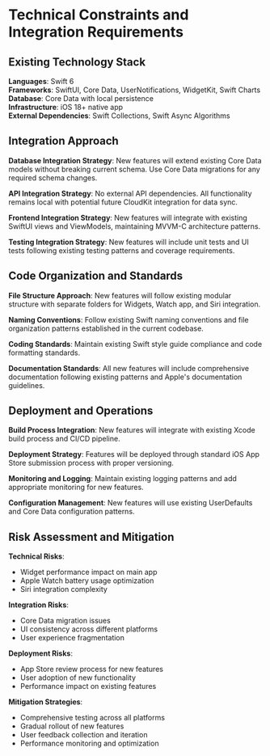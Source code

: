 # Technical Constraints and Integration Requirements

## Existing Technology Stack
**Languages**: Swift 6  
**Frameworks**: SwiftUI, Core Data, UserNotifications, WidgetKit, Swift Charts  
**Database**: Core Data with local persistence  
**Infrastructure**: iOS 18+ native app  
**External Dependencies**: Swift Collections, Swift Async Algorithms  

## Integration Approach
**Database Integration Strategy**: New features will extend existing Core Data models without breaking current schema. Use Core Data migrations for any required schema changes.

**API Integration Strategy**: No external API dependencies. All functionality remains local with potential future CloudKit integration for data sync.

**Frontend Integration Strategy**: New features will integrate with existing SwiftUI views and ViewModels, maintaining MVVM-C architecture patterns.

**Testing Integration Strategy**: New features will include unit tests and UI tests following existing testing patterns and coverage requirements.

## Code Organization and Standards
**File Structure Approach**: New features will follow existing modular structure with separate folders for Widgets, Watch app, and Siri integration.

**Naming Conventions**: Follow existing Swift naming conventions and file organization patterns established in the current codebase.

**Coding Standards**: Maintain existing Swift style guide compliance and code formatting standards.

**Documentation Standards**: All new features will include comprehensive documentation following existing patterns and Apple's documentation guidelines.

## Deployment and Operations
**Build Process Integration**: New features will integrate with existing Xcode build process and CI/CD pipeline.

**Deployment Strategy**: Features will be deployed through standard iOS App Store submission process with proper versioning.

**Monitoring and Logging**: Maintain existing logging patterns and add appropriate monitoring for new features.

**Configuration Management**: New features will use existing UserDefaults and Core Data configuration patterns.

## Risk Assessment and Mitigation
**Technical Risks**: 
- Widget performance impact on main app
- Apple Watch battery usage optimization
- Siri integration complexity

**Integration Risks**: 
- Core Data migration issues
- UI consistency across different platforms
- User experience fragmentation

**Deployment Risks**: 
- App Store review process for new features
- User adoption of new functionality
- Performance impact on existing features

**Mitigation Strategies**: 
- Comprehensive testing across all platforms
- Gradual rollout of new features
- User feedback collection and iteration
- Performance monitoring and optimization
